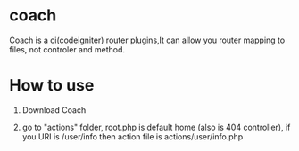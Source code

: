 # coach
Coach is a ci(codeigniter) router plugins,It can allow you router mapping to files, not controler and method.

# How to use
1. Download Coach

2. go to "actions" folder, root.php is default home (also is 404 controller), if you URI is /user/info then action file is actions/user/info.php